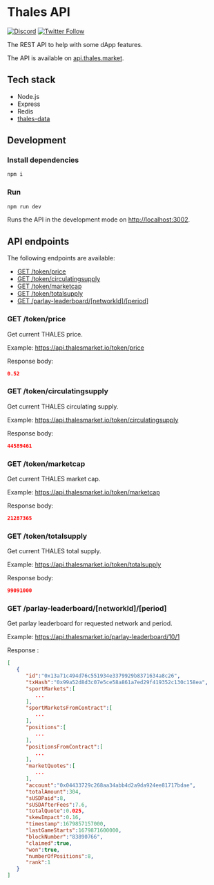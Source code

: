 # Thales API

[![Discord](https://img.shields.io/discord/906484044915687464.svg?color=768AD4&label=discord&logo=https%3A%2F%2Fdiscordapp.com%2Fassets%2F8c9701b98ad4372b58f13fd9f65f966e.svg)](https://discord.com/invite/rB3AWKwACM)
[![Twitter Follow](https://img.shields.io/twitter/follow/thalesmarket.svg?label=thalesmarket&style=social)](https://twitter.com/thalesmarket)

The REST API to help with some dApp features.

The API is available on [api.thales.market](https://api.thales.market).

## Tech stack

- Node.js
- Express
- Redis
- [thales-data](https://github.com/thales-markets/thales-data)

## Development

### Install dependencies

```bash
npm i
```

### Run

```bash
npm run dev
```

Runs the API in the development mode on [http://localhost:3002](http://localhost:3002).

## API endpoints

The following endpoints are available:

- [GET /token/price](#get-tokenprice)
- [GET /token/circulatingsupply](#get-tokencirculatingsupply)
- [GET /token/marketcap](#get-tokenmarketcap)
- [GET /token/totalsupply](#get-tokentotalsupply)
- [GET /parlay-leaderboard/[networkId]/[period]](#get-parlay-leaderboardnetworkidperiod)

### GET /token/price

Get current THALES price.

Example: https://api.thalesmarket.io/token/price

Response body:

```json
0.52
```

### GET /token/circulatingsupply

Get current THALES circulating supply.

Example: https://api.thalesmarket.io/token/circulatingsupply

Response body:

```json
44589461
```

### GET /token/marketcap

Get current THALES market cap.

Example: https://api.thalesmarket.io/token/marketcap

Response body:

```json
21287365
```

### GET /token/totalsupply

Get current THALES total supply.

Example: https://api.thalesmarket.io/token/totalsupply

Response body:

```json
99091000
```

### GET /parlay-leaderboard/[networkId]/[period]

Get parlay leaderboard for requested network and period.

Example: https://api.thalesmarket.io/parlay-leaderboard/10/1

Response :

```json
[
   {
      "id":"0x13a71c494d76c551934e3379929b8371634a8c26",
      "txHash":"0x99a52d8d3c07e5ce58a861a7ed29f419352c130c158ea",
      "sportMarkets":[
         ...
      ],
      "sportMarketsFromContract":[
         ...
      ],
      "positions":[
         ...
      ],
      "positionsFromContract":[
         ...
      ],
      "marketQuotes":[
         ...
      ],
      "account":"0x04433729c268aa34abb4d2a9da924ee81717bdae",
      "totalAmount":304,
      "sUSDPaid":8,
      "sUSDAfterFees":7.6,
      "totalQuote":0.025,
      "skewImpact":0.16,
      "timestamp":1679857157000,
      "lastGameStarts":1679871600000,
      "blockNumber":"83890766",
      "claimed":true,
      "won":true,
      "numberOfPositions":8,
      "rank":1
   }
]
```
